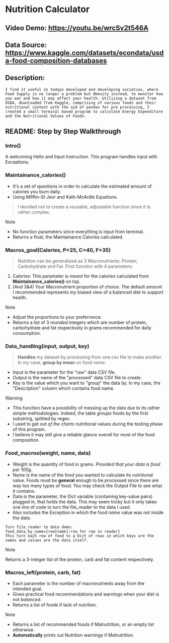 # Nutrition Calculator
## Video Demo:  <https://youtu.be/wrcSv2t546A>
## Data Source: <https://www.kaggle.com/datasets/econdata/usda-food-composition-databases>
## Description:
```
I find it useful in todays developed and developing societies, where Food Supply is no longer a problem but Obesity instead, to monitor how you eat and how it may affect your health. Utilizing a dataset from USDA, downloaded from Kaggle, comprising of various foods and their nutritional content with the aid of pandas for pre processing, I created a small terminal based program to calculate Energy Expenditure and the Nutritional Values of Foods.
```



## README: Step by Step Walkthrough
### Intro()
A welcoming Hello and Input Instruction. This program handles input with Exceptions.

### Maintainance_calories()
- It's a set of questions in order to calculate the estimated amount of calories you burn daily.
- Using Mifflin-St Jeor and Kath-McArdle Equations.
> I decided not to create a reusable, adjustable function since it is rather complex.

> [!NOTE]
> - No function parameters since everything is input from terminal.
> - Returns a float, the Maintainance Calories calculated.

### Macros_goal(Calories, P=25, C=40, F=35)
> Nutrition can be generalized as 3 Macronutrients: Protein, Carbohydrate and Fat.
First function with 4 parameters:
1. Calories: This parameter is *meant* for the calories calculated from **Maintainance_calories()** on top.
2. (And 3&4) Your Macronutrient proportion of choice.
 The default amount I recommended represents my biased view of a balanced diet to support health.
> [!NOTE]
> - Adjust the proportions to your preferrence.
> - Returns a list of 3 *rounded* integers which are number of protein, carbohydrate and fat respectively in grams recommended for daily consumption.

### Data_handling(input, output, key)
> **Handles** my dataset by processing from one csv file to make another. In my case, **group by mean** on food name.
- Input is the parameter for the "raw" data CSV file.
- Output is the name of the "processed" data CSV file to create.
- Key is the value which you want to "group" the data by. In my case, the "Description" column which contains food name.
> [!WARNING]
> - This function have a possibility of messing up the data due to its rather simple methodologies. Indeed, the table *groups* foods by the first substring, splitted by regex.
> - I used to get *out of the charts* nutritional values during the testing phase of this program. 
> - I believe it may still give a reliable glance overall for most of the food composition.

### Food_macros(weight, name, data)
- Weight is the quantity of food in grams. *Provided that your data is food per 100g*.
- Name is the name of the food you wanted to calculate its nutritional value. Foods must be **general** enough to be processed since there are way too many types of food. You may check the Output File to see what it contains.
- Data is the parameter, the Dict variable (containing key-value pairs) plugged in, that holds the data. This may seem tricky but it only takes one line of code to turn the file_reader to the data I used.
- Also includes the Exception in which the food *name* value was not inside the data.
```
Turn file_reader to data demo:
food_data_by_name={row[name]:row for row in reader}
This turn each row of food to a Dict of rows in which keys are the names and values are the data itself.
```
> [!NOTE]
> Returns a 3-integer list of the protein, carb and fat content respectively.

### Macros_left(protein, carb, fat)
- Each parameter is the number of macronutrients away from the intended goal.
- Gives practical food recommendations and warnings when your diet is not _balanced_.
- Returns a list of foods if lack of nutrition.

> [!NOTE]
> - Returns a list of recommended foods if Malnutrition, or an empty list otherwise.
> - **Automatically** prints out Nutrition warnings if Malnutrition.